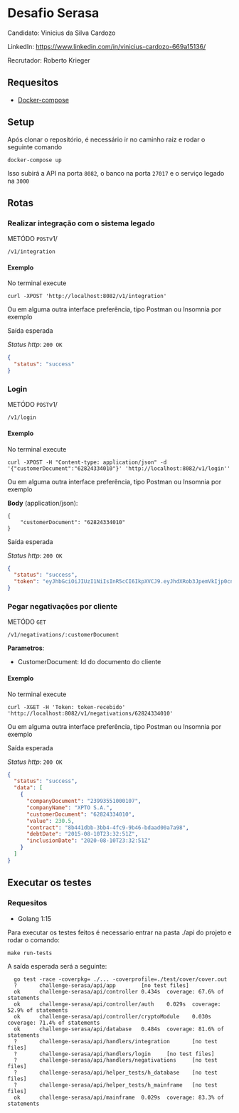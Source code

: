 # Desafio Serasa

Candidato: Vinicius da Silva Cardozo

LinkedIn: https://www.linkedin.com/in/vinicius-cardozo-669a15136/

Recrutador: Roberto Krieger

## Requesitos

* [Docker-compose](https://docs.docker.com/compose/install/)

## Setup

Após clonar o repositório, é necessário ir no caminho raiz e rodar o seguinte comando 

    docker-compose up

Isso subirá a API na porta `8082`, o banco na porta `27017` e o serviço legado na `3000`

## Rotas

### Realizar integração com o sistema legado

METÓDO `POST`v1/

    /v1/integration
    
#### Exemplo

No terminal execute

    curl -XPOST 'http://localhost:8082/v1/integration'

Ou em alguma outra interface preferência, tipo Postman ou Insomnia por exemplo

Saída esperada

_Status http_: `200 OK`
```json
{
  "status": "success"
}
```

### Login

METÓDO `POST`v1/

    /v1/login
    
#### Exemplo

No terminal execute

    curl -XPOST -H "Content-type: application/json" -d '{"customerDocument":"62824334010"}' 'http://localhost:8082/v1/login''

Ou em alguma outra interface preferência, tipo Postman ou Insomnia por exemplo

**Body** (application/json):

    {
	    "customerDocument": "62824334010"
    }

Saída esperada

_Status http_: `200 OK`
```json
{
  "status": "success",
  "token": "eyJhbGciOiJIUzI1NiIsInR5cCI6IkpXVCJ9.eyJhdXRob3JpemVkIjp0cnVlLCJjdXN0b21lckRvY3VtZW50IjoiNjI4MjQzMzQwMTAiLCJleHAiOjE2MTExODQ0NjR9.tWO_reQrV3jtgP5fC-1F3oPd1JcR00Lq5RCroWEXkxw"
}
```


### Pegar negativações por cliente

METÓDO `GET`

    /v1/negativations/:customerDocument

**Parametros**: 

* CustomerDocument: Id do documento do cliente 

#### Exemplo

No terminal execute

    curl -XGET -H 'Token: token-recebido' 'http://localhost:8082/v1/negativations/62824334010'

Ou em alguma outra interface preferência, tipo Postman ou Insomnia por exemplo

Saída esperada

_Status http_: `200 OK`
```json
{
  "status": "success",
  "data": [
    {
      "companyDocument": "23993551000107",
      "companyName": "XPTO S.A.",
      "customerDocument": "62824334010",
      "value": 230.5,
      "contract": "8b441dbb-3bb4-4fc9-9b46-bdaad00a7a98",
      "debtDate": "2015-08-10T23:32:51Z",
      "inclusionDate": "2020-08-10T23:32:51Z"
    }
  ]
}
```


## Executar os testes
### Requesitos

* Golang 1:15

Para executar os testes feitos é necessario entrar na pasta ./api do projeto e rodar o comando:

  `make run-tests` 

A saída esperada será a seguinte: 

    
      go test -race -coverpkg= ./... -coverprofile=./test/cover/cover.out
      ?       challenge-serasa/api/app        [no test files]
      ok      challenge-serasa/api/controller 0.434s  coverage: 67.6% of statements
      ok      challenge-serasa/api/controller/auth    0.029s  coverage: 52.9% of statements
      ok      challenge-serasa/api/controller/cryptoModule    0.030s  coverage: 71.4% of statements
      ok      challenge-serasa/api/database   0.484s  coverage: 81.6% of statements
      ?       challenge-serasa/api/handlers/integration       [no test files]
      ?       challenge-serasa/api/handlers/login     [no test files]
      ?       challenge-serasa/api/handlers/negativations     [no test files]
      ?       challenge-serasa/api/helper_tests/h_database    [no test files]
      ?       challenge-serasa/api/helper_tests/h_mainframe   [no test files]
      ok      challenge-serasa/api/mainframe  0.029s  coverage: 83.3% of statements